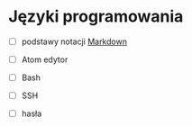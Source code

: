# Języki programowania

- [ ] podstawy notacji [Markdown](https://daringfireball.net/projects/markdown/)
- [ ] Atom edytor
- [ ] Bash
- [ ] SSH
- [ ] hasła

